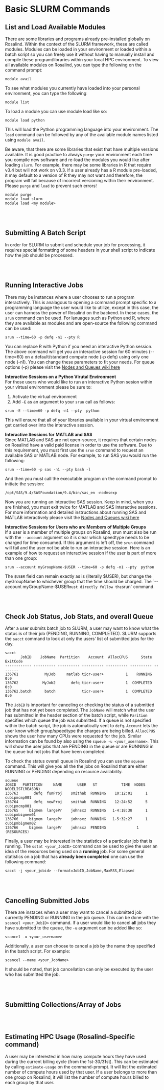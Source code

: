 # Basic SLURM Commands



## List and Load Available Modules
There are some libraries and programs already pre-installed globally on Rosalind.  Within the context of the SLURM framework, these are called modules.  Modules can be loaded in your environment or loaded within a batch script so you can freely use it without having to manually install and compile these program/libraries within your local HPC environment.  To view all available modules on Rosalind, you can type the following on the command prompt:  
```
module avail
```
To see what modules you currently have loaded into your personal environment, you can type the following:
```
module list
```
To load a module you can use module load like so:
```
module load python
```
This will load the Python programming language into your environment.  The `load` command can be followed by any of the available module names listed using `module avail`.  

Be aware, that there are some libraries that exist that have multiple versions available.  It is good practice to always `purge` your environment each time you compile new software and re-load the modules you would like after loading `slurm`.  For example, there may be some libraries in R that require v3.4 but will not work on v3.3.  If a user already has a R module pre-loaded, it may default to a version of R they may not want and therefore, the program will fail because of incorrect versioning within their environment.  Please `purge` and `load` to prevent such errors!
```
module purge
module load slurm
module load <my module>
```


<div class="paragraph"><p><br>
<br></p></div>  

## Submitting A Batch Script

In order for SLURM to submit and schedule your job for processing, it requires special formatting of some headers in your shell script to indicate how the job should be processed.

<div class="paragraph"><p><br>
<br></p></div>  

## Running Interactive Jobs  

There may be instances where a user chooses to run a program interactively.  This is analagous to opening a command prompt specific to a programming language the user would like to utilize, except in this case, the user can harness the power of Rosalind on the backend.  In these cases, the `srun` command can be used.  For lanuages such as Python and R, where they are available as modules and are open-source the following command can be used:
```
srun --time=60 -p defq -n1 --pty R
```
You can replace R with Python if you need an interactive Python session.  The above command will get you an interactive session for 60 minutes (--time=60) on a default/standard compute node (-p defq) using only one node (-n1).  You can change these parameters to fit your needs.  For queue options (-p) please visit the [Nodes and Queues wiki here](https://github.com/tbrunetti/Rosalind_HPC/blob/master/Nodes_and_Queues.md)

__Interactive Sessions on a Python Virutal Environment__  
For those users who would like to run an interactive Python sesion within your virtual environment please be sure to:
1.  Activate the virtual environment
2.  Add `-E` as an argument to your `srun` call as follows:
```
srun -E --time=60 -p defq -n1 --pty  python
```
This will ensure that all of your libraries available in your virtual environment get carried over into the interactive session.  

__Interactive Sessions for MATLAB and SAS__  
Since MATLAB and SAS are not open-source, it requires that certain nodes on Rosalind have a valid paid license in order to use the software. Due to this requirement, you must first use the `srun` command to request an available SAS or MATLAB node. For example, to run SAS you would run the following:
```
srun --time=60 -p sas -n1 --pty bash -l   
```
And then you must call the executable program on the command prompt to initiate the session:
```
/opt/SAS/9.4/SASFoundation/9.4/bin/sas_en -nodmsexp
```
Now you are running an interactive SAS session.  Keep in mind, when you are finished, you must exit twice for MATLAB and SAS interactive sessions.  For more information and detailed instructions about running SAS and MATLAB interactively please visit the [Nodes and Queues wiki here](https://github.com/tbrunetti/Rosalind_HPC/blob/master/Nodes_and_Queues.md) 

__Interactive Sessions for Users who are Members of Multiple Groups__  
If a user is a member of multiple groups on Rosalind, srun must also be run with the `--account` argument so it is clear which speedtype needs to be charged for time consumed.  If this argument is left off, the `srun` command will fail and the user not be able to run an interactive session. Here is an example of how to request an interactive session if the user is part of more than one group:
```
srun --account myGroupName-$USER --time=60 -p defq -n1 --pty  python
```
The `$USER` field can remain exactly as is (literally $USER), but change the myGroupName to whichever group that the time should be charged.  The `--account myGroupName-$USER` must directly follow the `srun` command.
<div class="paragraph"><p><br>
<br></p></div>  

## Check Job Status, Job Stats, and overall Queue

After a user submits batch job to SLURM, a user may want to know what the status is of their job (PENDING, RUNNING, COMPLETED).  SLURM supports the `sacct` command to look at only the users' list of submitted jobs for the day.
```
sacct
       JobID    JobName  Partition    Account  AllocCPUS      State ExitCode 
------------ ---------- ---------- ---------- ---------- ---------- -------- 
136761            MyJob     matlab ticr-user+          1    RUNNING      0:0
136762           MyJob2       defq ticr-user+          1  COMPLETED      0:0 
136762.batch      batch            ticr-user+          1  COMPLETED      0:0 
```
The `JobID` is important for canceling or checking the status of a submitted job that has not yet been completed.  The `JobName` will match what the user has submitted in the header section of the batch script, while `Parition` specifies which queue the job was submitted.  If a queue is not specified within the batch script, the job is automatically sent to `defq`.  `Account` lets the user know which group/speedtype the charges are being billed.  `AllocCPUS` shows the user how many CPUs were requested for the job.  Similar information can be found by also using the `squeue -u <your_username>`.  This will show the user jobs that are PENDING in the queue or are RUNNING in the queue but not jobs that have been completed.  

To check the status overall queue in Rosalind you can use the `squeue` command.  This will give you all the the jobs on Rosalind that are either RUNNING or PENDING depending on resource availability.
```
squeue
JOBID 	PARTITION     NAME       USER 	ST           TIME  NODES NODELIST(REASON)  
136763	     defq  funProj    smithab  RUNNING	  10:12:01      1 cubipmcmp001		
136764	     defq  newProj    smithab  RUNNING	  12:24:52      5 cubipmcmp001 
136765	   bigmem  largePr    johnsxz  RUNNING	 1-4:18:38      1 cubipmbigmem01
136766	   bigmem  largePr    johnsxz  RUNNING	 1-5:32:27      1 cubipmbigmem02
136766	   bigmem  largePr    johnsxz  PENDING	 	        1 (RESOURCES)
```

Finally, a user may be interested in the statistics of a particular job that is running.  The `sstat <your_JobID>` command can be used to give the user an idea of the resources being used on a __running__ job. For some general statistics on a job that has __already been completed__ one can use the following command:
```
sacct -j <your_jobid> --format=JobID,JobName,MaxRSS,Elapsed
```

<div class="paragraph"><p><br>
<br></p></div>  

## Cancelling Submitted Jobs

There are instaces when a user may want to cancel a submitted job currently PENDING or RUNNING in the job queue.  This can be done with the `scancel <your_JobID>` command.  If a user would like to cancel __all__ jobs they have submitted to the queue, the `-u` argument can be added like so:
```
scancel -u <your_username>
```
Additionally, a user can choose to cancel a job by the name they specified in the batch script. For example:
```
scancel --name <your_JobName>
```
It should be noted, that job cancellation can only be executed by the user who has submitted the job.


<div class="paragraph"><p><br>
<br></p></div>  

## Submitting Collections/Array of Jobs



<div class="paragraph"><p><br>
<br></p></div>  

## Estimating HPC Usage (Rosalind-Specific command)
A user may be interested in how many compute hours they have used during the current billing cycle (from the 1st-30/31st).  This can be estimated by calling `estimate-usage` on the command-prompt.  It will list the estimated number of compute hours used by that user.  If a user belongs to more than one group on Rosalind, it will list the number of compute hours billed to each group by that user.

